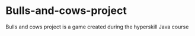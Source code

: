 # Bulls-and-cows-project
Bulls and cows project is a game created during the hyperskill Java course
